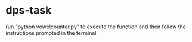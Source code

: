 # dps-task

run "python vowelcounter.py" to execute the function and then follow the instructions prompted in the terminal.
